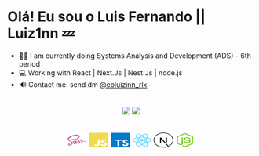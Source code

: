 # Olá! Eu sou o Luis Fernando || Luiz1nn 💤

- 👨‍💻 I am currently doing Systems Analysis and Development (ADS) - 6th period
- 💻 Working with React | Next.Js | Nest.Js | node.js
- 🔊 Contact me: send dm [@eoluizinn_rlx](https://www.instagram.com/eoluizinn_rlx/)

<br />

<div align="center">
  <img height="180em" src="https://github-readme-stats.vercel.app/api?username=Luiz1nn&show_icons=true&theme=dark&include_all_commits=true&count_private=true"/>
  <img height="180em" src="https://github-readme-stats.vercel.app/api/top-langs/?username=Luiz1nn&hide_progress=true&theme=dark"/>
</div>

 <br/>

<div align="center" style="display: inline_block"><br>
  <img align="center" alt="Node.Js" height="30" width="40" src="https://raw.githubusercontent.com/devicons/devicon/master/icons/sass/sass-original.svg">
  <img align="center" alt="Js" height="30" width="40" src="https://raw.githubusercontent.com/devicons/devicon/master/icons/javascript/javascript-plain.svg">
  <img align="center" alt="Ts" height="30" width="40" src="https://raw.githubusercontent.com/devicons/devicon/master/icons/typescript/typescript-plain.svg">
  <img align="center" alt="React" height="30" width="40" src="https://raw.githubusercontent.com/devicons/devicon/master/icons/react/react-original.svg">
  <img align="center" alt="Next.Js" height="30" width="40" src="https://raw.githubusercontent.com/devicons/devicon/master/icons/nextjs/nextjs-line.svg">
  <img align="center" alt="Node.Js" height="30" width="40" src="https://raw.githubusercontent.com/devicons/devicon/master/icons/nodejs/nodejs-original.svg">
</div
